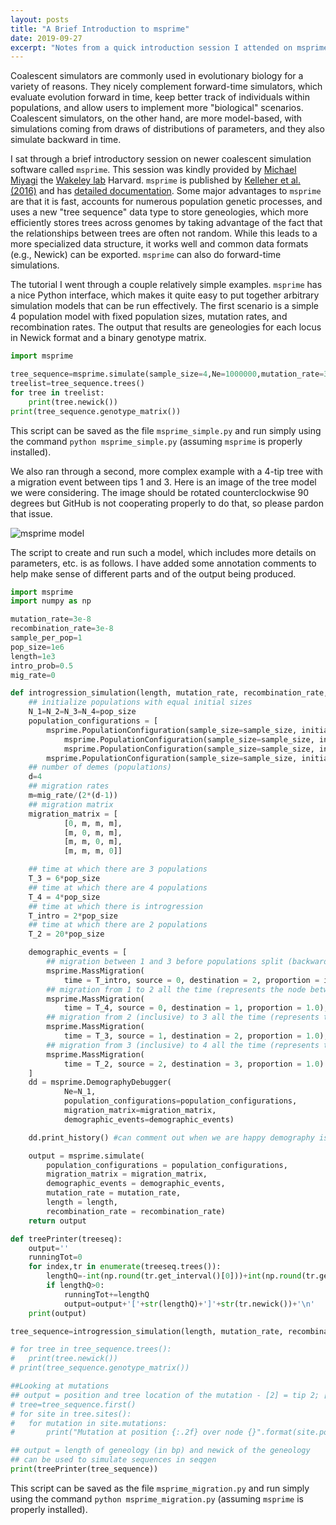 ```yaml
---
layout: posts
title: "A Brief Introduction to msprime"
date: 2019-09-27
excerpt: "Notes from a quick introduction session I attended on msprime"
---
```


Coalescent simulators are commonly used in evolutionary biology for a variety of reasons. They nicely complement forward-time simulators, which evaluate evolution forward in time, keep better track of individuals within populations, and allow users to implement more "biological" scenarios. Coalescent simulators, on the other hand, are more model-based, with simulations coming from draws of distributions of parameters, and they also simulate backward in time.

I sat through a brief introductory session on newer coalescent simulation software called `msprime`. This session was kindly provided by [Michael Miyagi](https://wakeleylab.oeb.harvard.edu/people/michael-miyagiin) the [Wakeley lab](https://wakeleylab.oeb.harvard.edu/) Harvard. `msprime` is published by [Kelleher et al. (2016)](https://journals.plos.org/ploscompbiol/article?id=10.1371/journal.pcbi.1004842) and has [detailed documentation](https://msprime.readthedocs.io/en/stable/). Some major advantages to `msprime` are that it is fast, accounts for numerous population genetic processes, and uses a new "tree sequence" data type to store geneologies, which more efficiently stores trees across genomes by taking advantage of the fact that the relationships between trees are often not random. While this leads to a more specialized data structure, it works well and common data formats (e.g., Newick) can be exported. `msprime` can also do forward-time simulations.

The tutorial I went through a couple relatively simple examples. `msprime` has a nice Python interface, which makes it quite easy to put together arbitrary simulation models that can be run effectively. The first scenario is a simple 4 population model with fixed population sizes, mutation rates, and recombination rates. The output that results are geneologies for each locus in Newick format and a binary genotype matrix.

```python
import msprime

tree_sequence=msprime.simulate(sample_size=4,Ne=1000000,mutation_rate=3e-7,recombination_rate=3e-7)
treelist=tree_sequence.trees()
for tree in treelist:
	print(tree.newick())
print(tree_sequence.genotype_matrix())
```

This script can be saved as the file `msprime_simple.py` and run simply using the command `python msprime_simple.py` (assuming `msprime` is properly installed).

We also ran through a second, more complex example with a 4-tip tree with a migration event between tips 1 and 3. Here is an image of the tree model we were considering. The image should be rotated counterclockwise 90 degrees but GitHub is not cooperating properly to do that, so please pardon that issue.

![msprime model](https://github.com/darencard/darencard.github.io/raw/master/assets/images/blog/msprime_model.jpg)

The script to create and run such a model, which includes more details on parameters, etc. is as follows. I have added some annotation comments to help make sense of different parts and of the output being produced.

```python
import msprime
import numpy as np

mutation_rate=3e-8
recombination_rate=3e-8
sample_per_pop=1
pop_size=1e6
length=1e3
intro_prob=0.5
mig_rate=0

def introgression_simulation(length, mutation_rate, recombination_rate, sample_size, pop_size, intro_prob, mig_rate):
	## initialize populations with equal initial sizes
	N_1=N_2=N_3=N_4=pop_size
	population_configurations = [
		msprime.PopulationConfiguration(sample_size=sample_size, initial_size = N_1),
       		msprime.PopulationConfiguration(sample_size=sample_size, initial_size = N_2),
        	msprime.PopulationConfiguration(sample_size=sample_size, initial_size = N_3),
		msprime.PopulationConfiguration(sample_size=sample_size, initial_size = N_4)]
	## number of demes (populations)
	d=4
	## migration rates
	m=mig_rate/(2*(d-1))
	## migration matrix
	migration_matrix = [
        	[0, m, m, m],
        	[m, 0, m, m],
        	[m, m, 0, m],
			[m, m, m, 0]]

	## time at which there are 3 populations
	T_3 = 6*pop_size
	## time at which there are 4 populations
	T_4 = 4*pop_size
	## time at which there is introgression
	T_intro = 2*pop_size
	## time at which there are 2 populations
	T_2 = 20*pop_size

	demographic_events = [
		## migration between 1 and 3 before populations split (backward in time)
		msprime.MassMigration(
			time = T_intro, source = 0, destination = 2, proportion = intro_prob),
		## migration from 1 to 2 all the time (represents the node between tips 1 and 2)
		msprime.MassMigration(
			time = T_4, source = 0, destination = 1, proportion = 1.0),
		## migration from 2 (inclusive) to 3 all the time (represents the node between tips [1,2] and 3)
		msprime.MassMigration(
			time = T_3, source = 1, destination = 2, proportion = 1.0),
		## migration from 3 (inclusive) to 4 all the time (represents the node between tips [][1,2],3] and 4)
		msprime.MassMigration(
			time = T_2, source = 2, destination = 3, proportion = 1.0)
	]
	dd = msprime.DemographyDebugger(
    		Ne=N_1,
	       	population_configurations=population_configurations,
        	migration_matrix=migration_matrix,
        	demographic_events=demographic_events)

	dd.print_history() #can comment out when we are happy demography is correct

	output = msprime.simulate(
		population_configurations = population_configurations,
		migration_matrix = migration_matrix,
		demographic_events = demographic_events,
		mutation_rate = mutation_rate,
		length = length,
		recombination_rate = recombination_rate)
	return output

def treePrinter(treeseq):
	output=''
	runningTot=0
	for index,tr in enumerate(treeseq.trees()):
		lengthQ=-int(np.round(tr.get_interval()[0]))+int(np.round(tr.get_interval()[1]))
		if lengthQ>0:
			runningTot+=lengthQ
			output=output+'['+str(lengthQ)+']'+str(tr.newick())+'\n'
	print(output)

tree_sequence=introgression_simulation(length, mutation_rate, recombination_rate, sample_per_pop, pop_size, intro_prob, mig_rate)

# for tree in tree_sequence.trees():
# 	print(tree.newick())
# print(tree_sequence.genotype_matrix())

##Looking at mutations
## output = position and tree location of the mutation - [2] = tip 2; [0, 1, 2] = ancestor to 0, 1, & 2
# tree=tree_sequence.first()
# for site in tree.sites():
# 	for mutation in site.mutations:
# 		print("Mutation at position {:.2f} over node {}".format(site.position,[n for n in tree.leaves(mutation.node)]))

## output = length of geneology (in bp) and newick of the geneology
## can be used to simulate sequences in seqgen
print(treePrinter(tree_sequence))
```

This script can be saved as the file `msprime_migration.py` and run simply using the command `python msprime_migration.py` (assuming `msprime` is properly installed).
